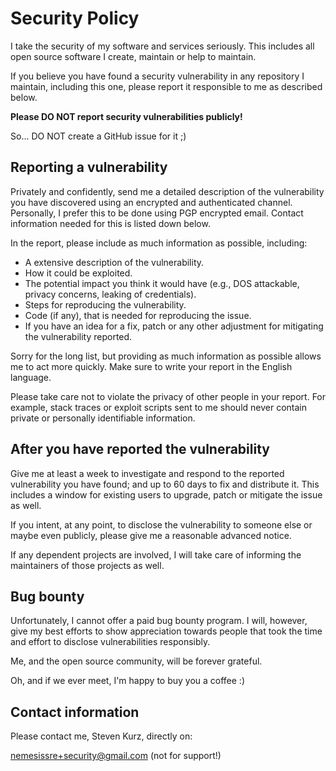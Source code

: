 # Security Policy

I take the security of my software and services seriously. This includes
all open source software I create, maintain or help to maintain.

If you believe you have found a security vulnerability in any repository
I maintain, including this one, please report it responsible to me as
described below.

**Please DO NOT report security vulnerabilities publicly!**

So... DO NOT create a GitHub issue for it ;)

## Reporting a vulnerability

Privately and confidently, send me a detailed description of the vulnerability
you have discovered using an encrypted and authenticated channel. Personally,
I prefer this to be done using PGP encrypted email. Contact information
needed for this is listed down below.

In the report, please include as much information as possible, including:

- A extensive description of the vulnerability.
- How it could be exploited.
- The potential impact you think it would have (e.g., DOS attackable, privacy
  concerns, leaking of credentials).
- Steps for reproducing the vulnerability.
- Code (if any), that is needed for reproducing the issue.
- If you have an idea for a fix, patch or any other adjustment for mitigating
  the vulnerability reported.

Sorry for the long list, but providing as much information as possible allows
me to act more quickly. Make sure to write your report in the English language.

Please take care not to violate the privacy of other people in your report.
For example, stack traces or exploit scripts sent to me should never contain
private or personally identifiable information.

## After you have reported the vulnerability

Give me at least a week to investigate and respond to the reported vulnerability
you have found; and up to 60 days to fix and distribute it. This includes a
window for existing users to upgrade, patch or mitigate the issue as well.

If you intent, at any point, to disclose the vulnerability to someone else
or maybe even publicly, please give me a reasonable advanced notice.

If any dependent projects are involved, I will take care of informing the
maintainers of those projects as well.

## Bug bounty

Unfortunately, I cannot offer a paid bug bounty program. I will, however, give
my best efforts to show appreciation towards people that took the time and
effort to disclose vulnerabilities responsibly.

Me, and the open source community, will be forever grateful.

Oh, and if we ever meet, I'm happy to buy you a coffee :)

## Contact information

Please contact me, Steven Kurz, directly on:

nemesissre+security@gmail.com (not for support!)
